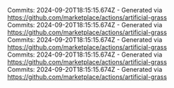 Commits: 2024-09-20T18:15:15.674Z - Generated via https://github.com/marketplace/actions/artificial-grass
<br>
Commits: 2024-09-20T18:15:15.674Z - Generated via https://github.com/marketplace/actions/artificial-grass
<br>
Commits: 2024-09-20T18:15:15.674Z - Generated via https://github.com/marketplace/actions/artificial-grass
<br>
Commits: 2024-09-20T18:15:15.674Z - Generated via https://github.com/marketplace/actions/artificial-grass
<br>
Commits: 2024-09-20T18:15:15.674Z - Generated via https://github.com/marketplace/actions/artificial-grass
<br>
